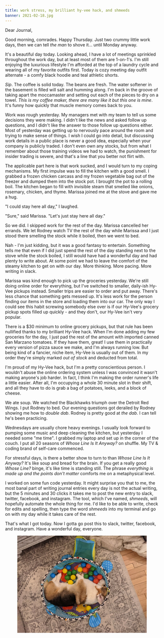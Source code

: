 ```yaml
---
title: work stress, my brilliant hy-vee hack, and shmeeds
banner: 2021-02-18.jpg
---
```


Dear Journal,

Good morning, comrades.  Happy Thursday.  Just two crummy little work
days, then we can tell _the man_ to shove it... until Monday anyway.

It's a beautiful day today.  Looking ahead, I have a lot of meetings
sprinkled throughout the work day, but at least most of them are
1-on-1's.  I'm still enjoying the luxurious lifestyle I'm afforded at
the top of a laundry cycle and wearing all of my favorite outfits
first.  Today is cozy meeting day outfit alternate - a comfy black
hoodie and teal athletic shorts.

_Sip_.  The coffee is solid today.  The beans are fresh.  The water
softener in the basement is filled will salt and humming along.  I'm
back in the groove of taking apart the moccamaster and setting out
each of the pieces to dry on a towel.  _This is my coffee maker, there
are many like it but this one is mine_.  It's funny how quickly that
muscle memory comes back to you.

Work was rough yesterday.  My managers met with my team to tell us
some decisions they were making.  I didn't like the news and asked
follow up questions, and I didn't like the answer to those follow up
questions either.  Most of yesterday was getting up to nervously pace
around the room and trying to make sense of things.  I wish I could go
into detail, but discussing work details in a public place is never a
good idea, especially when your company is publicly traded.  I don't
even own any stocks, but from what I remember about those training
videos we had to watch, the punishment for insider trading is severe,
and that's a line that you better not flirt with.

The applicable part here is that work sucked, and I would turn to my
coping mechanisms.  My first impulse was to fill the kitchen with a
good smell.  I grabbed a frozen chicken carcass and my frozen
vegetable bag out of the freezer and dumped them into the stock pot.
I brought the pot to a rolling boil.  The kitchen began to fill with
invisible steam that smelled like onions, rosemary, chicken, and
thyme.  Marissa joined me at the stove and gave me a hug.

"I could stay here all day," I laughed.

"Sure," said Marissa.  "Let's just stay here all day."

So we did.  I skipped work for the rest of the day.  Marissa cancelled
her errands.  We let Rodney watch TV the rest of the day while Marissa
and I just stood there smelling the stock while it boiled, then we
went to bed.

Nah - I'm just kidding, but it was a good fantasy to entertain.
Something tells me that even if I did just spend the rest of the day
standing next to the stove while the stock boiled, I still would have
had a wonderful day and had plenty to write about.  At some point we
had to leave the comfort of the steamy kitchen to get on with our day.
More thinking.  More pacing.  More writing in slack.

Marissa was kind enough to pick up the groceries yesterday.  We're
still doing online order for everything, but I've switched to smaller,
daily-ish Hy-Vee pickups instead.  Smaller trips are easier to order
and put away.  There's less chance that something gets messed up.
It's less work for the person finding our items in the store and
loading them into our car.  The only way I could see this habit
screwing somebody else over is if our Hy-Vee's grocery pickup spots
filled up quickly - and they don't, our Hy-Vee isn't very popular.

There is a $30 minimum to online grocery pickups, but that rule has
been nullified thanks to my brilliant Hy-Vee hack.  When I'm done
adding my few groceries for the day, I just pad the rest of the amount
with imported canned San Marzano tomatoes.  If they have them, great!
I use them in practically every version of pizza sauce we make, and
I'm always running low.  But being kind of a fancier, niche item,
Hy-Vee is usually out of them.  In my order they're simply marked _out
of stock_ and deducted from total.

I'm proud of my Hy-Vee hack, but I'm a pretty conscientious person.  I
wouldn't abuse the online ordering system unless I was convinced it
wasn't making anyone's job harder.  In fact, I think I'm making the
order runner's life a little easier.  After all, I'm occupying a whole
30 minute slot in their shift, and all they have to do is grab a bag
of potatoes, leeks, and a block of cheese.

We ate soup.  We watched the Blackhawks triumph over the Detroit Red
Wings.  I put Rodney to bed.  Our evening questions got derailed by
Rodney showing me how to _double dab_.  Rodney is pretty good at _the
dab_.  I can tell he's been practicing.

Wednesdays are usually chore heavy evenings.  I usually look forward
to pumping some music and deep cleaning the kitchen, but yesterday I
needed some "me time".  I grabbed my laptop and set up in the corner
of the couch.  I put all 20 seasons of _Whose Line Is It Anyway?_ on
shuffle.  My TV & coding brand of self-care commenced.

For stressful days, is there a better show to turn to than _Whose Line
Is It Anyway?_  It's like soup and bread for the brain.  If you get a
really good _Whose Line?_ binge, it's like time is standing still.
The phrase _everything is made up and the points don't matter_
comforts me on a metaphysical level.

I worked on some fun code yesterday.  It might surprise you that to
me, the most banal part of writing journal entries every day is not
the actual writing, but the 5 minutes and 30 clicks it takes me to
post the new entry to slack, twitter, facebook, and instagram.  The
tool, which I've named, _shmeeds_, will hopefully automate the whole
thing for me.  I'd like to be able to write, check for edits and
spelling, then type the word _shmeeds_ into my terminal and go on with
my day while it takes care of the rest.

That's what I got today.  Now I gotta go post this to slack, twitter,
facebook, and instagram.  Have a wonderful day, everyone.

<figure>
<a href="/images/2021-02-18-ollie.jpg">
<img alt="2021 02 18 ollie" src="/images/2021-02-18-ollie.jpg"/>
</a>
</figure>
